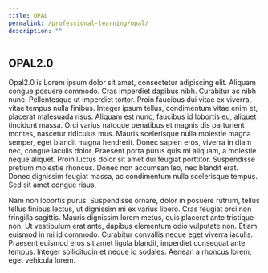 ```yaml
---
title: OPAL
permalink: /professional-learning/opal/
description: ""
---
```



## OPAL2.0
Opal2.0 is Lorem ipsum dolor sit amet, consectetur adipiscing elit. Aliquam congue posuere commodo. Cras imperdiet dapibus nibh. Curabitur ac nibh nunc. Pellentesque ut imperdiet tortor. Proin faucibus dui vitae ex viverra, vitae tempus nulla finibus. Integer ipsum tellus, condimentum vitae enim et, placerat malesuada risus. Aliquam est nunc, faucibus id lobortis eu, aliquet tincidunt massa. Orci varius natoque penatibus et magnis dis parturient montes, nascetur ridiculus mus. Mauris scelerisque nulla molestie magna semper, eget blandit magna hendrerit. Donec sapien eros, viverra in diam nec, congue iaculis dolor. Praesent porta purus quis mi aliquam, a molestie neque aliquet. Proin luctus dolor sit amet dui feugiat porttitor. Suspendisse pretium molestie rhoncus. Donec non accumsan leo, nec blandit erat. Donec dignissim feugiat massa, ac condimentum nulla scelerisque tempus. Sed sit amet congue risus.

Nam non lobortis purus. Suspendisse ornare, dolor in posuere rutrum, tellus tellus finibus lectus, ut dignissim mi ex varius libero. Cras feugiat orci non fringilla sagittis. Mauris dignissim lorem metus, quis placerat ante tristique non. Ut vestibulum erat ante, dapibus elementum odio vulputate non. Etiam euismod in mi id commodo. Curabitur convallis neque eget viverra iaculis. Praesent euismod eros sit amet ligula blandit, imperdiet consequat ante tempus. Integer sollicitudin et neque id sodales. Aenean a rhoncus lorem, eget vehicula lorem.